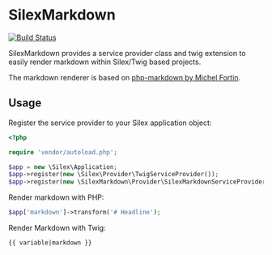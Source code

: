 # SilexMarkdown

[![Build Status](https://secure.travis-ci.org/MadCatme/SilexMarkdown.png)](http://travis-ci.org/MadCatme/SilexMarkdown)

SilexMarkdown provides a service provider class and twig extension to easily render markdown within Silex/Twig based projects.

The markdown renderer is based on [php-markdown by Michel Fortin](https://github.com/michelf/php-markdown/).

## Usage

Register the service provider to your Silex application object:

~~~ php
<?php

require 'vendor/autoload.php';

$app = new \Silex\Application;
$app->register(new \Silex\Provider\TwigServiceProvider());
$app->register(new \SilexMarkdown\Provider\SilexMarkdownServiceProvider());
~~~

Render markdown with PHP:

~~~ php
$app['markdown']->transform('# Headline');
~~~

Render Markdown with Twig:

~~~ twig
{{ variable|markdown }}
~~~